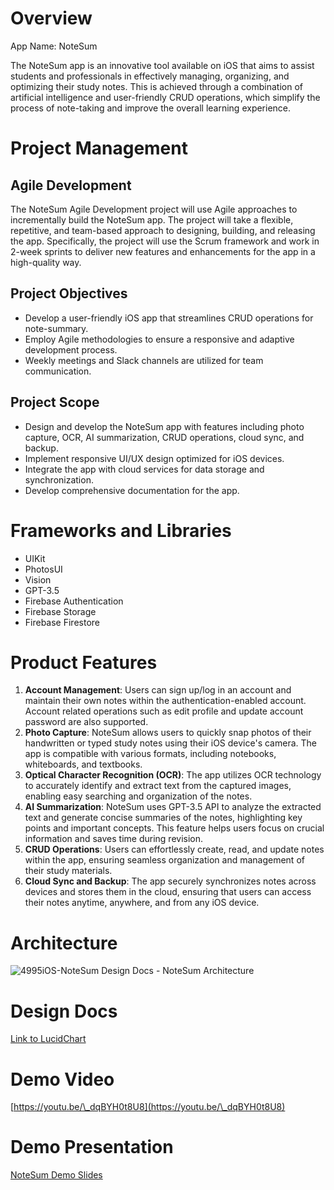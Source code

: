 # Overview

App Name: NoteSum

The NoteSum app is an innovative tool available on iOS that aims to assist students and professionals in effectively managing, organizing, and optimizing their study notes. This is achieved through a combination of artificial intelligence and user-friendly CRUD operations, which simplify the process of note-taking and improve the overall learning experience.

# Project Management

## Agile Development

The NoteSum Agile Development project will use Agile approaches to incrementally build the NoteSum app. The project will take a flexible, repetitive, and team-based approach to designing, building, and releasing the app. Specifically, the project will use the Scrum framework and work in 2-week sprints to deliver new features and enhancements for the app in a high-quality way.

## Project Objectives

- Develop a user-friendly iOS app that streamlines CRUD operations for note-summary.
- Employ Agile methodologies to ensure a responsive and adaptive development process.
- Weekly meetings and Slack channels are utilized for team communication.

## Project Scope

- Design and develop the NoteSum app with features including photo capture, OCR, AI summarization, CRUD operations, cloud sync, and backup.
- Implement responsive UI/UX design optimized for iOS devices.
- Integrate the app with cloud services for data storage and synchronization.
- Develop comprehensive documentation for the app.

# Frameworks and Libraries
- UIKit
- PhotosUI
- Vision
- GPT-3.5
- Firebase Authentication
- Firebase Storage
- Firebase Firestore

# Product Features

1. **Account Management**: Users can sign up/log in an account and maintain their own notes within the authentication-enabled account. Account related operations such as edit profile and update account password are also supported.
2. **Photo Capture**: NoteSum allows users to quickly snap photos of their handwritten or typed study notes using their iOS device's camera. The app is compatible with various formats, including notebooks, whiteboards, and textbooks.
3. **Optical Character Recognition (OCR)**: The app utilizes OCR technology to accurately identify and extract text from the captured images, enabling easy searching and organization of the notes.
4. **AI Summarization**: NoteSum uses GPT-3.5 API to analyze the extracted text and generate concise summaries of the notes, highlighting key points and important concepts. This feature helps users focus on crucial information and saves time during revision.
5. **CRUD Operations**: Users can effortlessly create, read, and update notes within the app, ensuring seamless organization and management of their study materials.
6. **Cloud Sync and Backup**: The app securely synchronizes notes across devices and stores them in the cloud, ensuring that users can access their notes anytime, anywhere, and from any iOS device.

# Architecture

![4995iOS-NoteSum Design Docs - NoteSum Architecture](https://github.com/jenniferduan45/NoteSum/assets/51876963/6ccd9f68-8713-4c08-b6d3-34ebcf046b9f)

# Design Docs

[Link to LucidChart](https://lucid.app/lucidchart/667a7f1c-6bee-4838-ae9b-987ed14d4f03/edit?viewport_loc=-37%2C121%2C1579%2C867%2Cn5qK1VSmTWB1&invitationId=inv_e57a4f1a-a7d1-49f5-b72a-c7b32738f66d)

# Demo Video

[https://youtu.be/\_dqBYH0t8U8](https://youtu.be/\_dqBYH0t8U8)

# Demo Presentation

[NoteSum Demo Slides](uploads/c9313dba7766c686955f62d4816f7fda/IOS_LIMA_FINAL.pdf)

